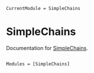 ```@meta
CurrentModule = SimpleChains
```

# SimpleChains

Documentation for [SimpleChains](https://github.com/PumasAI/SimpleChains.jl).

```@index
```

```@autodocs
Modules = [SimpleChains]
```
